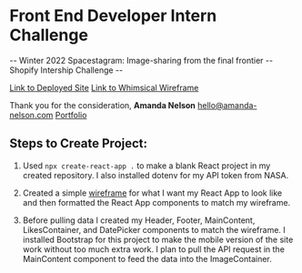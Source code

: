 # Front End Developer Intern Challenge

-- Winter 2022 Spacestagram: Image-sharing from the final frontier -- Shopify Intership Challenge --

[Link to Deployed Site](LINK)
[Link to Whimsical Wireframe](https://whimsical.com/nasa-spacestagram-3zU7YRjbffYjxEz7qKokuE)

Thank you for the consideration,
**Amanda Nelson**
[hello@amanda-nelson.com](mailto:hello@amanda-nelson.com)
[Portfolio](http://amanda-nelson.com)

## Steps to Create Project:

1. Used `npx create-react-app .` to make a blank React project in my created repository. I also installed dotenv for my API token from NASA.

2. Created a simple [wireframe](https://whimsical.com/nasa-spacestagram-3zU7YRjbffYjxEz7qKokuE) for what I want my React App to look like and then formatted the React App components to match my wireframe.

3. Before pulling data I created my Header, Footer, MainContent, LikesContainer, and DatePicker components to match the wireframe. I installed Bootstrap for this project to make the mobile version of the site work without too much extra work. I plan to pull the API request in the MainContent component to feed the data into the ImageContainer. 
